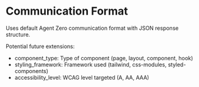 # Communication Format

Uses default Agent Zero communication format with JSON response structure.

Potential future extensions:
- component_type: Type of component (page, layout, component, hook)
- styling_framework: Framework used (tailwind, css-modules, styled-components)
- accessibility_level: WCAG level targeted (A, AA, AAA)
